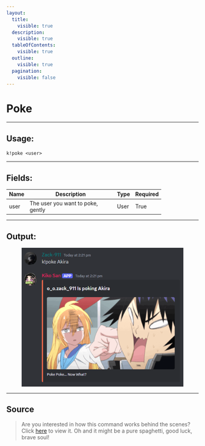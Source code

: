 ```yaml
---
layout:
  title:
    visible: true
  description:
    visible: true
  tableOfContents:
    visible: true
  outline:
    visible: true
  pagination:
    visible: false
---
```


# Poke

***

## Usage:

```
k!poke <user>
```

***

## Fields:

<table><thead><tr><th>Name</th><th width="215">Description</th><th>Type</th><th>Required</th></tr></thead><tbody><tr><td>user</td><td>The user you want to poke, gently</td><td>User</td><td>True</td></tr></tbody></table>

***

## Output:

<div align="left"><figure><img src="../../.gitbook/assets/Poke.png" alt=""><figcaption></figcaption></figure></div>

***

## Source

> Are you interested in how this command works behind the scenes? Click [here](https://github.com/Kiko-Labs/Kiko-San/blob/stable/src/Prefix%20Commands/Roleplay/poke.js) to view it. Oh and it might be a pure spaghetti, good luck, brave soul!
